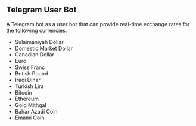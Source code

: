 <h2> Telegram User Bot </h2> 
<p> A Telegram bot as a user bot that can provide real-time exchange rates for the following currencies.</p>

<ul>
  <li>Sulaimaniyah Dollar</li>
  <li>Domestic Market Dollar</li>
  <li>Canadian Dollar</li>
  <li>Euro</li>
  <li>Swiss Franc</li>
  <li>British Pound</li>
  <li>Iraqi Dinar</li>
  <li>Turkish Lira</li>
  <li>Bitcoin</li>
  <li>Ethereum</li>
  <li>Gold Mithqal</li>
  <li>Bahar Azadi Coin</li>
  <li>Emami Coin</li>
</ul>

